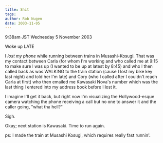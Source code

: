 ```yaml
---
title: Shit
tags: 
author: Rob Nugen
date: 2003-11-05
---
```


<p class=date>9:38am JST Wednesday 5 November 2003</p>

<p>Woke up LATE</p>

<p>I <em>lost my phone</em> while running between trains in
Musashi-Kosugi.  That was my contact between Carla (for whom I'm
working and who called me at 9:15 to make sure I was up (I wanted to
be up at latest by 8:45) and who I then called back as was WALKING to
the train station (cause I lost my bike key last night) and told her
I'm late) and Cory (who I called after I couldn't reach Carla at
first) who then emailed me Kawasaki Nova's number which was the last
thing I entered into my address book before I lost it.</p>

<p>I imagine I'll get it back, but right now I'm visualizing the
Hollywood-esque camera watching the phone receiving a call but no one
to answer it and the caller going, "what tha hell?"</p>

<p>Sigh.</p>

<p>Okay; next station is Kawasaki.  Time to run again.</p>

<p>ps: I made the train at Musashi Kosugi, which requires really fast
runnin'.</p>
